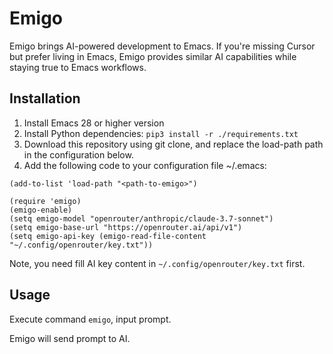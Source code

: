 # Emigo

Emigo brings AI-powered development to Emacs. If you're missing Cursor but prefer living in Emacs, Emigo provides similar AI capabilities while staying true to Emacs workflows.

## Installation
1. Install Emacs 28 or higher version
2. Install Python dependencies: `pip3 install -r ./requirements.txt`
3. Download this repository using git clone, and replace the load-path path in the configuration below.
4. Add the following code to your configuration file ~/.emacs:

```elisp
(add-to-list 'load-path "<path-to-emigo>")

(require 'emigo)
(emigo-enable)
(setq emigo-model "openrouter/anthropic/claude-3.7-sonnet")
(setq emigo-base-url "https://openrouter.ai/api/v1")
(setq emigo-api-key (emigo-read-file-content "~/.config/openrouter/key.txt"))
```

Note, you need fill AI key content in `~/.config/openrouter/key.txt` first.

## Usage
Execute command `emigo`, input prompt.

Emigo will send prompt to AI.



